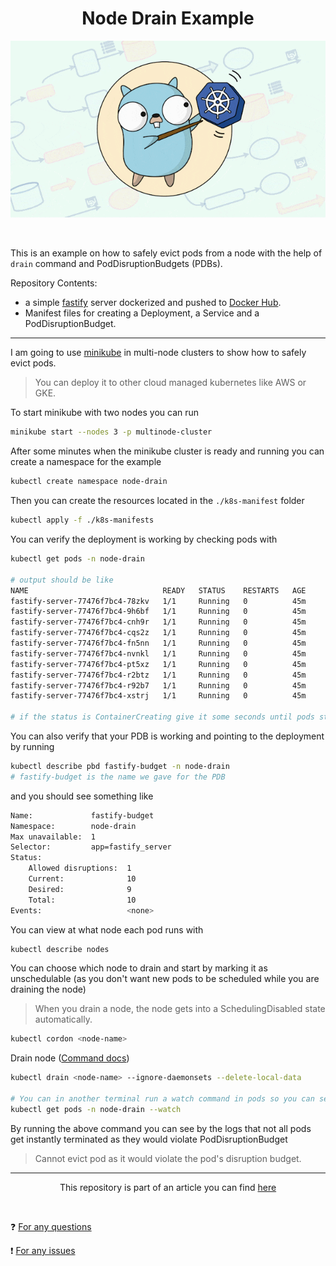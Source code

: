 <div align=center>
  <h1> Node Drain Example </h1>
  <img align=center src="./media/kubernetes.gif">
</div>

<br/>
<br/>

This is an example on how to safely evict pods from a node with the help of `drain` command and PodDisruptionBudgets (PDBs).

Repository Contents:

- a simple [fastify](https://www.fastify.io/) server dockerized and pushed to [Docker Hub](https://hub.docker.com/).
- Manifest files for creating a Deployment, a Service and a PodDisruptionBudget.

---

I am going to use [minikube](https://minikube.sigs.k8s.io/docs/start/) in multi-node clusters to show how to safely evict pods.

> You can deploy it to other cloud managed kubernetes like AWS or GKE.

To start minikube with two nodes you can run 

```bash
minikube start --nodes 3 -p multinode-cluster
```

After some minutes when the minikube cluster is ready and running you can create a namespace for the example 

```bash
kubectl create namespace node-drain
```

Then you can create the resources located in the `./k8s-manifest` folder

```bash
kubectl apply -f ./k8s-manifests
```

You can verify the deployment is working by checking pods with 

```bash 
kubectl get pods -n node-drain

# output should be like
NAME                              READY   STATUS    RESTARTS   AGE
fastify-server-77476f7bc4-78zkv   1/1     Running   0          45m
fastify-server-77476f7bc4-9h6bf   1/1     Running   0          45m
fastify-server-77476f7bc4-cnh9r   1/1     Running   0          45m
fastify-server-77476f7bc4-cqs2z   1/1     Running   0          45m
fastify-server-77476f7bc4-fn5nn   1/1     Running   0          45m
fastify-server-77476f7bc4-nvnkl   1/1     Running   0          45m
fastify-server-77476f7bc4-pt5xz   1/1     Running   0          45m
fastify-server-77476f7bc4-r2btz   1/1     Running   0          45m
fastify-server-77476f7bc4-r92b7   1/1     Running   0          45m
fastify-server-77476f7bc4-xstrj   1/1     Running   0          45m

# if the status is ContainerCreating give it some seconds until pods start running
```

You can also verify that your PDB is working and pointing to the deployment by running

```bash
kubectl describe pbd fastify-budget -n node-drain
# fastify-budget is the name we gave for the PDB
```

and you should see something like 

```bash 
Name:             fastify-budget
Namespace:        node-drain
Max unavailable:  1
Selector:         app=fastify_server
Status:
    Allowed disruptions:  1
    Current:              10
    Desired:              9
    Total:                10
Events:                   <none>
```

You can view at what node each pod runs with 

```bash
kubectl describe nodes
```

You can choose which node to drain and start by marking it as unschedulable (as you don't want new pods to be scheduled while you are draining the node)

> When you drain a node, the node gets into a SchedulingDisabled state automatically.

```bash
kubectl cordon <node-name>
```

Drain node ([Command docs](https://kubernetes.io/docs/reference/generated/kubectl/kubectl-commands#drain))

```bash
kubectl drain <node-name> --ignore-daemonsets --delete-local-data

# You can in another terminal run a watch command in pods so you can see how they behave while draining node
kubectl get pods -n node-drain --watch
```

By running the above command you can see by the logs that not all pods get instantly terminated as they would violate PodDisruptionBudget

>Cannot evict pod as it would violate the pod's disruption budget.

---

<div align=center>

This repository is part of an article you can find [here]()

</div>

<br/>

❓ [For any questions](https://github.com/gkampitakis/node-drain-example/discussions)

❗ [For any issues](https://github.com/gkampitakis/node-drain-example/issues)
